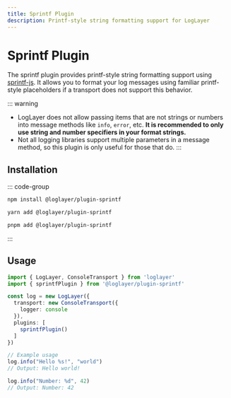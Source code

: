 ```yaml
---
title: Sprintf Plugin
description: Printf-style string formatting support for LogLayer
---
```


# Sprintf Plugin

The sprintf plugin provides printf-style string formatting support using [sprintf-js](https://www.npmjs.com/package/sprintf-js). It allows you to format your log messages using familiar printf-style placeholders if a transport does not support this behavior.

::: warning
- LogLayer does not allow passing items that are not strings or numbers into message methods like `info`, `error`,
  etc. **It is recommended to only use string and number specifiers in your format strings.**
- Not all logging libraries support multiple parameters in a message method, so this plugin is only useful for those that do.
:::

## Installation

::: code-group
```bash [npm]
npm install @loglayer/plugin-sprintf
```

```bash [yarn]
yarn add @loglayer/plugin-sprintf
```

```bash [pnpm]
pnpm add @loglayer/plugin-sprintf
```
:::

## Usage

```typescript
import { LogLayer, ConsoleTransport } from 'loglayer'
import { sprintfPlugin } from '@loglayer/plugin-sprintf'

const log = new LogLayer({
  transport: new ConsoleTransport({
    logger: console
  }),
  plugins: [
    sprintfPlugin()
  ]
})

// Example usage
log.info("Hello %s!", "world")
// Output: Hello world!

log.info("Number: %d", 42)
// Output: Number: 42
```
